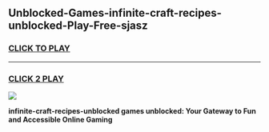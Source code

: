 
## Unblocked-Games-infinite-craft-recipes-unblocked-Play-Free-sjasz
<h3>
<a href="https://premium76.site?title=infinite-craft-recipes-unblocked&ref=23A">CLICK TO PLAY</a></h3>
<hr>

<h3>
<a href="https://premium76.site?title=infinite-craft-recipes-unblocked&ref=23A">CLICK 2 PLAY</a>
  
</h3>

<a href="https://premium76.site?title=infinite-craft-recipes-unblocked&ref=23A"><img src="https://clearcache.store/games.png"></a>


**infinite-craft-recipes-unblocked games unblocked: Your Gateway to Fun and Accessible Online Gaming**
